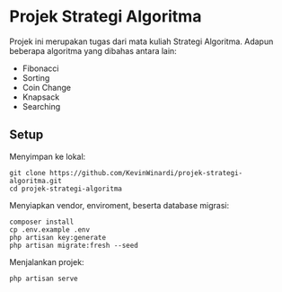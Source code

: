 # Projek Strategi Algoritma

Projek ini merupakan tugas dari mata kuliah Strategi Algoritma. Adapun beberapa algoritma yang dibahas antara lain:
- Fibonacci
- Sorting
- Coin Change
- Knapsack
- Searching

## Setup
Menyimpan ke lokal:
```
git clone https://github.com/KevinWinardi/projek-strategi-algoritma.git
cd projek-strategi-algoritma
```
Menyiapkan vendor, enviroment, beserta database migrasi:
```
composer install
cp .env.example .env
php artisan key:generate
php artisan migrate:fresh --seed
```
Menjalankan projek:
```
php artisan serve
```
